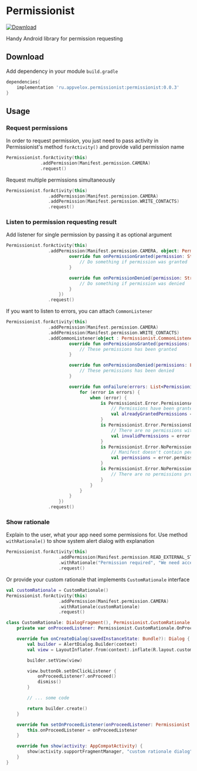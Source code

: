 
# Permissionist
[ ![Download](https://api.bintray.com/packages/appvelox/Permissionist/ru.appvelox.permissionist/images/download.svg?version=0.0.3) ](https://bintray.com/appvelox/Permissionist/ru.appvelox.permissionist/0.0.3/link)

Handy Android library for permission requesting

## Download
Add dependency in your module `build.gradle`
```groovy
dependencies{
    implementation 'ru.appvelox.permissionist:permissionist:0.0.3'
}
```

## Usage
### Request permissions
In order to request permission, you just need  to pass activity in Permissionist's method `forActivity()` and provide valid permission name

```kotlin
Permissionist.forActivity(this)
             .addPermission(Manifest.permission.CAMERA)
             .request()
```
Request multiple permissions simultaneously

```kotlin
Permissionist.forActivity(this)
                .addPermission(Manifest.permission.CAMERA)
                .addPermission(Manifest.permission.WRITE_CONTACTS)
                .request()
```
### Listen to permission requesting result
Add listener for single permission by passing it as optional argument 
```kotlin
Permissionist.forActivity(this)
                .addPermission(Manifest.permission.CAMERA, object: Permissionist.SingleListener{
                        override fun onPermissionGranted(permission: String) {
                            // Do something if permission was granted
                        }

                        override fun onPermissionDenied(permission: String) {
                            // Do something if permission was denied
                        }
                    })
                .request()
```

If you want to listen to errors, you can attach `CommonListener`

```kotlin
Permissionist.forActivity(this)
                .addPermission(Manifest.permission.CAMERA)
                .addPermission(Manifest.permission.WRITE_CONTACTS)
                .addCommonListener(object : Permissionist.CommonListener {
                        override fun onPermissionsGranted(permissions: List<String>) {
                            // These permissions has been granted
                        }

                        override fun onPermissionsDenied(permissions: List<String>) {
                            // These permissions has been denied                            
                        }

                        override fun onFailure(errors: List<Permissionist.Error>) {
                            for (error in errors) {
                                when (error) {
                                    is Permissionist.Error.PermissionsAlreadyGranted -> {
                                        // Permissions have been granted recently
                                        val alreadyGrantedPermissions = error.permissions
                                    }
                                    is Permissionist.Error.PermissionsDoesNotExist -> {
                                        // There are no permissions with provided names
                                        val invalidPermissions = error.permissions
                                    }
                                    is Permissionist.Error.NoPermissionInManifest -> {
                                        // Manifest doesn't contain permissions
                                        val permissions = error.permissions
                                    }
                                    is Permissionist.Error.NoPermissionsProvided -> {
                                        // There are no permissions provided
                                    }
                                }
                            }
                        }
                    })
                .request()
```
### Show rationale
Explain to the user, what your app need some permissions for. Use method `withRationale()` to show system alert dialog with explanation

```kotlin
Permissionist.forActivity(this)
                    .addPermission(Manifest.permission.READ_EXTERNAL_STORAGE)
                    .withRationale("Permission required", "We need access to your's device storage", "OK", "CANCEL")
                    .request()
```

Or provide your custom rationale that implements `CustomRationale` interface 

```kotlin 
val customRationale = CustomRationale()
Permissionist.forActivity(this)
                    .addPermission(Manifest.permission.CAMERA)
                    .withRationale(customRationale)
                    .request()
```


```kotlin
class CustomRationale: DialogFragment(), Permissionist.CustomRationale {
    private var onProceedListener: Permissionist.CustomRationale.OnProceedListener? = null

    override fun onCreateDialog(savedInstanceState: Bundle?): Dialog {
        val builder = AlertDialog.Builder(context)
        val view = LayoutInflater.from(context).inflate(R.layout.custom_rationale, null)

        builder.setView(view)

        view.buttonOk.setOnClickListener {
            onProceedListener?.onProceed()
            dismiss()
        }

        // ... some code

        return builder.create()
    }

    override fun setOnProceedListener(onProceedListener: Permissionist.CustomRationale.OnProceedListener) {
        this.onProceedListener = onProceedListener
    }

    override fun show(activity: AppCompatActivity) {
        show(activity.supportFragmentManager, "custom rationale dialog")
    }
}
```



